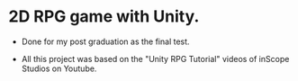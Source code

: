 # 2D RPG game with Unity.
- Done for my post graduation as the final test.

- All this project was based on the "Unity RPG Tutorial" videos of inScope Studios on Youtube.
